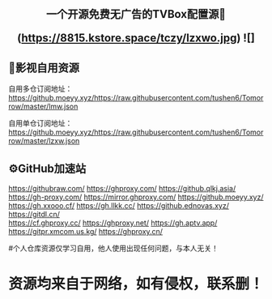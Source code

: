 ## ​<p align="center">一个开源免费无广告的TVBox配置源🏅 <p align="center">(https://8815.kstore.space/tczy/lzxwo.jpg) ![] 

## 🔰影视自用资源

自用多仓订阅地址：
https://github.moeyy.xyz/https://raw.githubusercontent.com/tushen6/Tomorrow/master/lmw.json

自用单仓订阅地址：
https://github.moeyy.xyz/https://raw.githubusercontent.com/tushen6/Tomorrow/master/lzxw.json

## ⚙️GitHub加速站 
https://githubraw.com/ 
https://ghproxy.com/
https://github.qlkj.asia/
https://gh-proxy.com/
https://mirror.ghproxy.com/
https://github.moeyy.xyz/      
https://gh.xxooo.cf/
https://gh.llkk.cc/
https://github.ednovas.xyz/
https://gitdl.cn/         
https://cf.ghproxy.cc/
https://ghproxy.net/
https://gh.aptv.app/
https://gitpr.xmcom.us.kg/
https://ghproxy.cn/

#个人仓库资源仅学习自用，他人使用出现任何问题，与本人无关！
# 资源均来自于网络，如有侵权，联系删！

